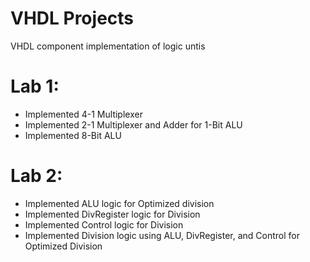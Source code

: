 # VHDL Projects
VHDL component implementation of logic untis

# Lab 1:
- Implemented 4-1 Multiplexer
- Implemented 2-1 Multiplexer and Adder for 1-Bit ALU
- Implemented 8-Bit ALU

# Lab 2:
- Implemented ALU logic for Optimized division
- Implemented DivRegister logic for Division
- Implemented Control logic for Division
- Implemented Division logic using ALU, DivRegister, and Control for Optimized Division
